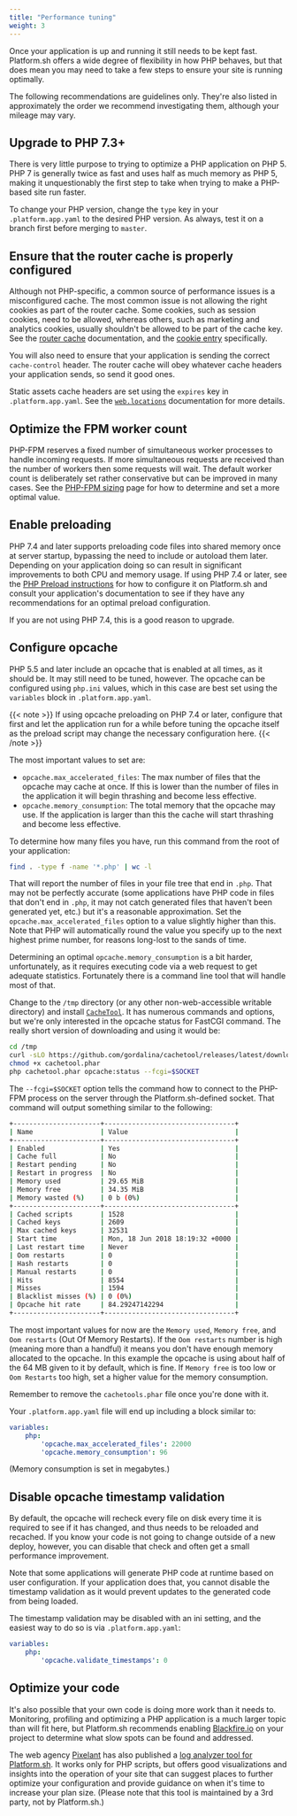 ```yaml
---
title: "Performance tuning"
weight: 3
---
```


Once your application is up and running it still needs to be kept fast.  Platform.sh offers a wide degree of flexibility in how PHP behaves, but that does mean you may need to take a few steps to ensure your site is running optimally.

The following recommendations are guidelines only.  They're also listed in approximately the order we recommend investigating them, although your mileage may vary.

## Upgrade to PHP 7.3+

There is very little purpose to trying to optimize a PHP application on PHP 5.  PHP 7 is generally twice as fast and uses half as much memory as PHP 5, making it unquestionably the first step to take when trying to make a PHP-based site run faster.

To change your PHP version, change the `type` key in your `.platform.app.yaml` to the desired PHP version.  As always, test it on a branch first before merging to `master`.

## Ensure that the router cache is properly configured

Although not PHP-specific, a common source of performance issues is a misconfigured cache.  The most common issue is not allowing the right cookies as part of the router cache. Some cookies, such as session cookies, need to be allowed, whereas others, such as marketing and analytics cookies, usually shouldn't be allowed to be part of the cache key. See the [router cache](/configuration/routes/cache.md) documentation, and the [cookie entry](/configuration/routes/cache.md#cookies) specifically.

You will also need to ensure that your application is sending the correct `cache-control` header.  The router cache will obey whatever cache headers your application sends, so send it good ones.

Static assets cache headers are set using the `expires` key in `.platform.app.yaml`.  See the [`web.locations`](/configuration/app/web.md#locations) documentation for more details.

## Optimize the FPM worker count

PHP-FPM reserves a fixed number of simultaneous worker processes to handle incoming requests.  If more simultaneous requests are received than the number of workers then some requests will wait.  The default worker count is deliberately set rather conservative but can be improved in many cases.  See the [PHP-FPM sizing](/languages/php/fpm.md) page for how to determine and set a more optimal value.

## Enable preloading

PHP 7.4 and later supports preloading code files into shared memory once at server startup, bypassing the need to include or autoload them later.  Depending on your application doing so can result in significant improvements to both CPU and memory usage.  If using PHP 7.4 or later, see the [PHP Preload instructions](/languages/php/_index.md#opcache-preloading) for how to configure it on Platform.sh and consult your application's documentation to see if they have any recommendations for an optimal preload configuration.

If you are not using PHP 7.4, this is a good reason to upgrade.

## Configure opcache

PHP 5.5 and later include an opcache that is enabled at all times, as it should be.  It may still need to be tuned, however.  The opcache can be configured using `php.ini` values, which in this case are best set using the `variables` block in `.platform.app.yaml`.

{{< note >}}
If using opcache preloading on PHP 7.4 or later, configure that first and let the application run for a while before tuning the opcache itself as the preload script may change the necessary configuration here.
{{< /note >}}

The most important values to set are:

* `opcache.max_accelerated_files`: The max number of files that the opcache may cache at once.  If this is lower than the number of files in the application it will begin thrashing and become less effective.
* `opcache.memory_consumption`: The total memory that the opcache may use.  If the application is larger than this the cache will start thrashing and become less effective.

To determine how many files you have, run this command from the root of your application:

```bash
find . -type f -name '*.php' | wc -l
```

That will report the number of files in your file tree that end in `.php`.  That may not be perfectly accurate (some applications have PHP code in files that don't end in `.php`, it may not catch generated files that haven't been generated yet, etc.) but it's a reasonable approximation.  Set the `opcache.max_accelerated_files` option to a value slightly higher than this.  Note that PHP will automatically round the value you specify up to the next highest prime number, for reasons long-lost to the sands of time.

Determining an optimal `opcache.memory_consumption` is a bit harder, unfortunately, as it requires executing code via a web request to get adequate statistics.  Fortunately there is a command line tool that will handle most of that.

Change to the `/tmp` directory (or any other non-web-accessible writable directory) and install [`CacheTool`](https://github.com/gordalina/cachetool).  It has numerous commands and options, but we're only interested in the opcache status for FastCGI command.  The really short version of downloading and using it would be:

```bash
cd /tmp
curl -sLO https://github.com/gordalina/cachetool/releases/latest/download/cachetool.phar
chmod +x cachetool.phar
php cachetool.phar opcache:status --fcgi=$SOCKET
```

The `--fcgi=$SOCKET` option tells the command how to connect to the PHP-FPM process on the server through the Platform.sh-defined socket.  That command will output something similar to the following:

```bash
+----------------------+---------------------------------+
| Name                 | Value                           |
+----------------------+---------------------------------+
| Enabled              | Yes                             |
| Cache full           | No                              |
| Restart pending      | No                              |
| Restart in progress  | No                              |
| Memory used          | 29.65 MiB                       |
| Memory free          | 34.35 MiB                       |
| Memory wasted (%)    | 0 b (0%)                        |
+----------------------+---------------------------------+
| Cached scripts       | 1528                            |
| Cached keys          | 2609                            |
| Max cached keys      | 32531                           |
| Start time           | Mon, 18 Jun 2018 18:19:32 +0000 |
| Last restart time    | Never                           |
| Oom restarts         | 0                               |
| Hash restarts        | 0                               |
| Manual restarts      | 0                               |
| Hits                 | 8554                            |
| Misses               | 1594                            |
| Blacklist misses (%) | 0 (0%)                          |
| Opcache hit rate     | 84.29247142294                  |
+----------------------+---------------------------------+
```

The most important values for now are the `Memory used`, `Memory free`, and `Oom restarts` (Out Of Memory Restarts).  If the `Oom restarts` number is high (meaning more than a handful) it means you don't have enough memory allocated to the opcache.  In this example the opcache is using about half of the 64 MB given to it by default, which is fine.  If `Memory free` is too low or `Oom Restarts` too high, set a higher value for the memory consumption.

Remember to remove the `cachetools.phar` file once you're done with it.

Your `.platform.app.yaml` file will end up including a block similar to:

```yaml
variables:
    php:
        'opcache.max_accelerated_files': 22000
        'opcache.memory_consumption': 96
```

(Memory consumption is set in megabytes.)

## Disable opcache timestamp validation

By default, the opcache will recheck every file on disk every time it is required to see if it has changed, and thus needs to be reloaded and recached.  If you know your code is not going to change outside of a new deploy, however, you can disable that check and often get a small performance improvement.

Note that some applications will generate PHP code at runtime based on user configuration.  If your application does that, you cannot disable the timestamp validation as it would prevent updates to the generated code from being loaded.

The timestamp validation may be disabled with an ini setting, and the easiest way to do so is via `.platform.app.yaml`:

```yaml
variables:
    php:
        'opcache.validate_timestamps': 0
```

## Optimize your code

It's also possible that your own code is doing more work than it needs to.  Monitoring, profiling and optimizing a PHP application is a much larger topic than will fit here, but Platform.sh recommends enabling [Blackfire.io](/integrations/observability/blackfire.md) on your project to determine what slow spots can be found and addressed.

The web agency [Pixelant](https://www.pixelant.net/) has also published a [log analyzer tool for Platform.sh](https://github.com/pixelant/platformsh-analytics).  It works only for PHP scripts, but offers good visualizations and insights into the operation of your site that can suggest places to further optimize your configuration and provide guidance on when it's time to increase your plan size.  (Please note that this tool is maintained by a 3rd party, not by Platform.sh.)
